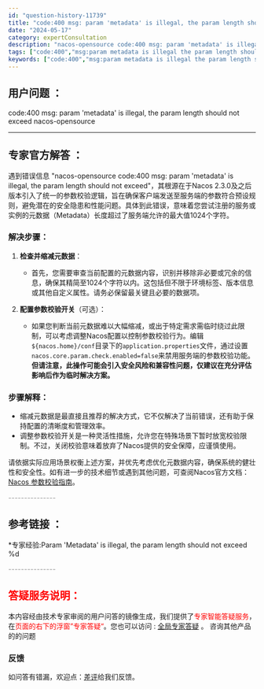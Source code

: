 ```yaml
---
id: "question-history-11739"
title: "code:400 msg: param 'metadata' is illegal, the param length should not exceed nacos-opensource"
date: "2024-05-17"
category: expertConsultation
description: "nacos-opensource code:400 msg: param 'metadata' is illegal, the param length should not exceed"
tags: ["code:400","msg:param metadata is illegal the param length should not exceed"]
keywords: ["code:400","msg:param metadata is illegal the param length should not exceed"]
---
```


## 用户问题 ： 
 code:400 msg: param 'metadata' is illegal, the param length should not exceed nacos-opensource 

---------------
## 专家官方解答 ：

遇到错误信息 "nacos-opensource code:400 msg: param 'metadata' is illegal, the param length should not exceed"，其根源在于Nacos 2.3.0及之后版本引入了统一的参数校验逻辑，旨在确保客户端发送至服务端的参数符合预设规则，避免潜在的安全隐患和性能问题。具体到此错误，意味着您尝试注册的服务或实例的元数据（Metadata）长度超过了服务端允许的最大值1024个字符。

### 解决步骤：

1. **检查并缩减元数据**：
   - 首先，您需要审查当前配置的元数据内容，识别并移除非必要或冗余的信息，确保其精简至1024个字符以内。这包括但不限于环境标签、版本信息或其他自定义属性。请务必保留最关键且必要的数据项。

2. **配置参数校验开关**（可选）：
   - 如果您判断当前元数据难以大幅缩减，或出于特定需求需临时绕过此限制，可以考虑调整Nacos配置以控制参数校验行为。编辑`${nacos.home}/conf`目录下的`application.properties`文件，通过设置`nacos.core.param.check.enabled=false`来禁用服务端的参数校验功能。**但请注意，此操作可能会引入安全风险和兼容性问题，仅建议在充分评估影响后作为临时解决方案。**

### 步骤解释：

- 缩减元数据是最直接且推荐的解决方式，它不仅解决了当前错误，还有助于保持配置的清晰度和管理效率。
- 调整参数校验开关是一种灵活性措施，允许您在特殊场景下暂时放宽校验限制。不过，关闭校验意味着放弃了Nacos提供的安全保障，应谨慎使用。

请依据实际应用场景权衡上述方案，并优先考虑优化元数据内容，确保系统的健壮性和安全性。如有进一步的技术细节或遇到其他问题，可查阅Nacos官方文档：[Nacos 参数校验指南](https://nacos.io/docs/latest/guide/user/parameters-check/#9-metadata)。


<font color="#949494">---------------</font> 


## 参考链接 ：

*专家经验:Param 'Metadata' is illegal, the param length should not exceed %d 


 <font color="#949494">---------------</font> 
 


## <font color="#FF0000">答疑服务说明：</font> 

本内容经由技术专家审阅的用户问答的镜像生成，我们提供了<font color="#FF0000">专家智能答疑服务</font>，在<font color="#FF0000">页面的右下的浮窗”专家答疑“</font>。您也可以访问 : [全局专家答疑](https://opensource.alibaba.com/chatBot) 。 咨询其他产品的的问题

### 反馈
如问答有错漏，欢迎点：[差评](https://ai.nacos.io/user/feedbackByEnhancerGradePOJOID?enhancerGradePOJOId=13776)给我们反馈。
